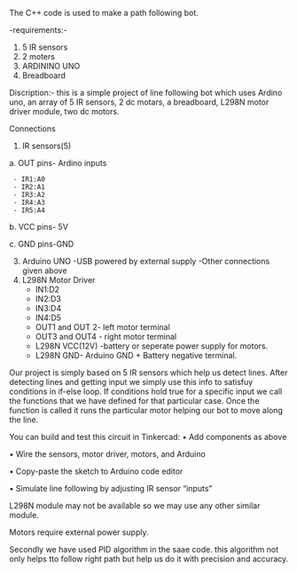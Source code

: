 The C++ code is used to make a path following bot.

-requirements:-
1. 5 IR sensors
2. 2 moters
3. ARDININO UNO
4. Breadboard

Discription:-
this is a simple project of line following bot which uses Ardino uno, an array of 5 IR sensors, 2 dc motars, a breadboard, L298N motor driver module, two dc motors.

Connections
1. IR sensors(5)

a. OUT pins- Ardino inputs

     - IR1:A0
     - IR2:A1
     - IR3:A2
     - IR4:A3
     - IR5:A4

b. VCC pins- 5V

c. GND pins-GND

3. Arduino UNO
   -USB powered by external supply
   -Other connections given above
4. L298N Motor Driver
   - IN1:D2
   - IN2:D3
   - IN3:D4
   - IN4:D5
   - OUT1 and OUT 2- left motor terminal
   - OUT3 and OUT4 - right motor terminal
   - L298N VCC(12V) -battery or seperate power supply for  motors.
   - L298N GND- Arduino GND + Battery negative terminal.

Our project is simply based on 5 IR sensors which help us detect lines. After detecting lines and getting input we simply use this info to satisfuy conditions in if-else loop. If conditions hold true for a specific input we call the functions that we have defined for that particular case. Once the function is called it runs the particular motor helping our bot to move along the line.

You can build and test this circuit in Tinkercad:
•	Add components as above

•	Wire the sensors, motor driver, motors, and Arduino

•	Copy-paste the sketch to Arduino code editor

•	Simulate line following by adjusting IR sensor “inputs”

L298N module may not be available so we may use any other similar module.

Motors require external power supply.


Secondly we have used PID algorithm in the saae code. this algorithm not only helps tto follow right path but help us do it with precision and accuracy.
   


